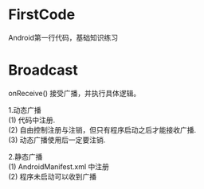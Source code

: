 # FirstCode
Android第一行代码，基础知识练习
# Broadcast
onReceive() 接受广播，并执行具体逻辑。

1.动态广播<BR/>
  (1) 代码中注册.<BR/>
  (2) 自由控制注册与注销，但只有程序启动之后才能接收广播.<BR/>
  (3) 动态广播使用后一定要注销.<BR/>
  
2.静态广播<BR/>
  (1) AndroidManifest.xml 中注册<BR/>
  (2) 程序未启动可以收到广播<BR/>
  
